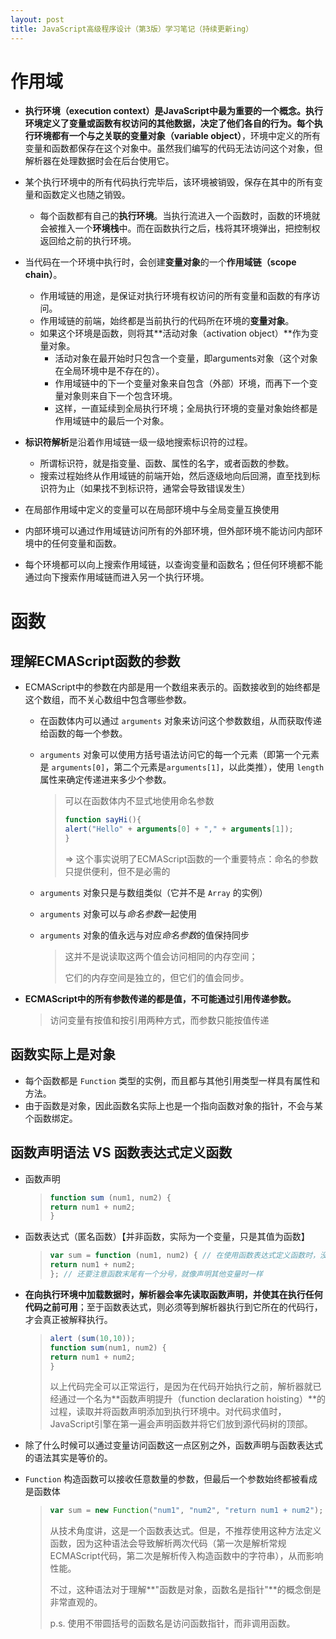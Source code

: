 ```yaml
---
layout: post
title: JavaScript高级程序设计（第3版）学习笔记（持续更新ing）
---
```




# 作用域

- **执行环境（execution context）**是JavaScript中最为重要的一个概念。执行环境定义了变量或函数有权访问的其他数据，决定了他们各自的行为。每个执行环境都有一个与之关联的**变量对象（variable object）**，环境中定义的所有变量和函数都保存在这个对象中。虽然我们编写的代码无法访问这个对象，但解析器在处理数据时会在后台使用它。
- 某个执行环境中的所有代码执行完毕后，该环境被销毁，保存在其中的所有变量和函数定义也随之销毁。
  - 每个函数都有自己的**执行环境**。当执行流进入一个函数时，函数的环境就会被推入一个**环境栈**中。而在函数执行之后，栈将其环境弹出，把控制权返回给之前的执行环境。
- 当代码在一个环境中执行时，会创建**变量对象**的一个**作用域链（scope chain）**。
  - 作用域链的用途，是保证对执行环境有权访问的所有变量和函数的有序访问。
  - 作用域链的前端，始终都是当前执行的代码所在环境的**变量对象**。
  - 如果这个环境是函数，则将其**活动对象（activation object）**作为变量对象。
    - 活动对象在最开始时只包含一个变量，即arguments对象（这个对象在全局环境中是不存在的）。
    - 作用域链中的下一个变量对象来自包含（外部）环境，而再下一个变量对象则来自下一个包含环境。
    - 这样，一直延续到全局执行环境；全局执行环境的变量对象始终都是作用域链中的最后一个对象。
- **标识符解析**是沿着作用域链一级一级地搜索标识符的过程。
  - 所谓标识符，就是指变量、函数、属性的名字，或者函数的参数。
  - 搜索过程始终从作用域链的前端开始，然后逐级地向后回溯，直至找到标识符为止（如果找不到标识符，通常会导致错误发生）



- 在局部作用域中定义的变量可以在局部环境中与全局变量互换使用
- 内部环境可以通过作用域链访问所有的外部环境，但外部环境不能访问内部环境中的任何变量和函数。
- 每个环境都可以向上搜索作用域链，以查询变量和函数名；但任何环境都不能通过向下搜索作用域链而进入另一个执行环境。




# 函数

## 理解ECMAScript函数的参数

- ECMAScript中的参数在内部是用一个数组来表示的。函数接收到的始终都是这个数组，而不关心数组中包含哪些参数。

  - 在函数体内可以通过 `arguments` 对象来访问这个参数数组，从而获取传递给函数的每一个参数。

  - `arguments` 对象可以使用方括号语法访问它的每一个元素（即第一个元素是 `arguments[0]`，第二个元素是`arguments[1]`，以此类推），使用 `length` 属性来确定传递进来多少个参数。

    > 可以在函数体内不显式地使用命名参数
    >
    > ```javascript
    > function sayHi(){
    > alert("Hello" + arguments[0] + "," + arguments[1]);
    > }
    > ```
    >
    > => 这个事实说明了ECMAScript函数的一个重要特点：命名的参数只提供便利，但不是必需的

  - `arguments` 对象只是与数组类似（它并不是 `Array` 的实例）

  - `arguments` 对象可以与*命名参数*一起使用

  - `arguments` 对象的值永远与对应*命名参数*的值保持同步

    > 这并不是说读取这两个值会访问相同的内存空间；
    >
    > 它们的内存空间是独立的，但它们的值会同步。

- **ECMAScript中的所有参数传递的都是值，不可能通过引用传递参数。**

  > 访问变量有按值和按引用两种方式，而参数只能按值传递

## 函数实际上是对象

- 每个函数都是 `Function` 类型的实例，而且都与其他引用类型一样具有属性和方法。
- 由于函数是对象，因此函数名实际上也是一个指向函数对象的指针，不会与某个函数绑定。

## **函数声明**语法 VS **函数表达式**定义函数

- 函数声明

  > ```javascript
  > function sum (num1, num2) {
  > return num1 + num2;
  > }
  > ```

- 函数表达式（匿名函数）【并非函数，实际为一个变量，只是其值为函数】

  > ```javascript
  > var sum = function (num1, num2) { // 在使用函数表达式定义函数时，没有必要使用函数名，通过变量即可以引用函数；
  > return num1 + num2;
  > }; // 还要注意函数末尾有一个分号，就像声明其他变量时一样
  > ```

- **在向执行环境中加载数据时，解析器会率先读取函数声明，并使其在执行任何代码之前可用**；至于函数表达式，则必须等到解析器执行到它所在的代码行，才会真正被解释执行。

  > ```javascript
  > alert (sum(10,10));
  > function sum(num1, num2) {
  > return num1 + num2;
  > }
  > ```
  >
  > 以上代码完全可以正常运行，是因为在代码开始执行之前，解析器就已经通过一个名为**函数声明提升（function declaration hoisting）**的过程，读取并将函数声明添加到执行环境中。对代码求值时，JavaScript引擎在第一遍会声明函数并将它们放到源代码树的顶部。

- 除了什么时候可以通过变量访问函数这一点区别之外，函数声明与函数表达式的语法其实是等价的。

- `Function` 构造函数可以接收任意数量的参数，但最后一个参数始终都被看成是函数体

  > ```javascript
  > var sum = new Function("num1", "num2", "return num1 + num2"); // 不推荐
  > ```
  >
  > 从技术角度讲，这是一个函数表达式。但是，不推荐使用这种方法定义函数，因为这种语法会导致解析两次代码（第一次是解析常规ECMAScript代码，第二次是解析传入构造函数中的字符串），从而影响性能。
  >
  > 不过，这种语法对于理解**"函数是对象，函数名是指针"**的概念倒是非常直观的。
  >
  > p.s. 使用不带圆括号的函数名是访问函数指针，而非调用函数。